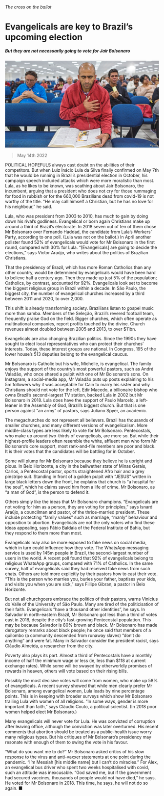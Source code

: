 ###### The cross on the ballot

# Evangelicals are key to Brazil’s upcoming election 

##### But they are not necessarily going to vote for Jair Bolsonaro 

![image](images/20220514_AMP001_0.jpg) 

> May 14th 2022 

POLITICAL HOPEFULS always cast doubt on the abilities of their competitors. But when Luiz Inácio Lula da Silva finally confirmed on May 7th that he would be running in Brazil’s presidential election in October, his campaign speech included attacks which were more moralistic than most. Lula, as he likes to be known, was scathing about Jair Bolsonaro, the incumbent, arguing that a president who does not cry for those rummaging for food in rubbish or for the 660,000 Brazilians dead from covid-19 is not worthy of the title. “He may call himself a Christian, but he has no love for his neighbour,” he said.

Lula, who was president from 2003 to 2010, has much to gain by doing down his rival’s godliness. Evangelical or born again Christians make up around a third of Brazil’s electorate. In 2018 seven out of ten of them chose Mr Bolsonaro over Fernando Haddad, the candidate from Lula’s Workers’ Party, according to one poll. (Lula was not on the ballot.) In April another pollster found 52% of evangelicals would vote for Mr Bolsonaro in the first round, compared with 30% for Lula. “[Evangelicals] are going to decide the elections,” says Victor Araújo, who writes about the politics of Brazilian Christians.


That the presidency of Brazil, which has more Roman Catholics than any other country, would be determined by evangelicals would have been hard to believe half a century ago. Then they made up just 5% of the population; Catholics, by contrast, accounted for 92%. Evangelicals look set to become the biggest religious group in Brazil within a decade. In São Paulo, the biggest city, the number of evangelical churches increased by a third between 2011 and 2020, to over 2,000.

This shift is already transforming society. Brazilians listen to gospel music more than samba. Members of the Seleção, Brazil’s revered football team, frequently praise God on the field. Bigger churches, which often operate as multinational companies, report profits touched by the divine. Church revenues almost doubled between 2005 and 2013, to over $11bn.

Evangelicals are also changing Brazilian politics. Since the 1990s they have sought to elect local representatives who can protect their churches’ interests. Today, these interest groups are national. In Congress, 195 of the lower house’s 513 deputies belong to the evangelical caucus.

Mr Bolsonaro is Catholic but his wife, Michelle, is evangelical. The family enjoys the support of the country’s most powerful pastors, such as André Valadão, who once shared a pulpit with one of Mr Bolsonaro’s sons. On Instagram, a social-media app, Mr Valadão puts up posts explaining to his 5m followers why it was acceptable for Cain to marry his sister and why Christians should not vote for the left. Edir Macedo, a billionaire bishop who owns Brazil’s second-largest TV station, backed Lula in 2002 but Mr Bolsonaro in 2018. Lula does have the support of Paulo Marcelo, a left-leaner in the Assembly of God, Brazil’s biggest church. But that is one person against “an army” of pastors, says Juliano Spyer, an academic.

The megachurches do not represent all believers. Brazil has thousands of smaller churches, and many different versions of evangelicalism. More middle-class types are less likely to vote for Mr Bolsonaro. Pentecostals, who make up around two-thirds of evangelicals, are more so. But while their highest-profile leaders often resemble the white, affluent men who form Mr Bolsonaro’s core support, most rank-and-file members are poor and black. It is their votes that the candidates will be battling for in October.

Some will plump for Mr Bolsonaro because they believe he is upright and pious. In Belo Horizonte, a city in the bellwether state of Minas Gerais, Carlos, a Pentecostal pastor, sports straightened Afro hair and a grey pinstripe suit. Standing in front of a golden pulpit with “JESUS” written in large black letters down the front, he explains that church is “a hospital for the soul”, which he claims saved him from a life of crime. Mr Bolsonaro, as “a man of God”, is the person to defend it.

Others simply like the ideas that Mr Bolsonaro champions. “Evangelicals are not voting for him as a person, they are voting for principles,” says Isnard Araújo, a councilman and pastor, of the thrice-married president. These include protecting “family values” such as marriage, “manly” behaviour and opposition to abortion. Evangelicals are not the only voters who find these ideas appealing, says Fábio Baldaia of the Federal Institute of Bahia, but they respond to them more than most.

Evangelicals may also be more exposed to fake news on social media, which in turn could influence how they vote. The WhatsApp messaging service is used by 145m people in Brazil, the second-largest number of users in the world. A recent poll found that 92% of evangelicals belong to religious WhatsApp groups, compared with 71% of Catholics. In the same survey, half of evangelicals said they had received fake news from such chats. Others are told more explicitly by their pastors how to cast their vote. “This is the person who marries you, buries your father, baptises your kids, and visits you when you are sick,” says Fillipe Gibran, a pastor in Belo Horizonte.

But not all churchgoers embrace the politics of their pastors, warns Vinicius do Valle of the University of São Paulo. Many are tired of the politicisation of their faith. Evangelicals “have a thousand other identities”, he says. In Salvador in north-eastern Brazil, Mr Bolsonaro got less than a third of votes cast in 2018, despite the city’s fast-growing Pentecostal population. This may be because Salvador is 80% brown and black. Mr Bolsonaro has made derogatory remarks about black people; he once said that members of a quilombo (a community descended from runaway slaves) “don’t do anything” and were fat. Many in Salvador consider the president racist, says Cláudio Almeida, a researcher from the city.

Poverty also plays its part. Almost a third of Pentecostals have a monthly income of half the minimum wage or less (ie, less than $118 at current exchange rates). While some will be swayed by otherworldly promises of rewards in heaven, others will vote based on their rising bills.

Possibly the most decisive votes will come from women, who make up 58% of evangelicals. A recent survey showed that while men clearly prefer Mr Bolsonaro, among evangelical women, Lula leads by nine percentage points. This is in keeping with broader surveys which show Mr Bolsonaro trailing Lula with women of all religions. “In some ways, gender is more important than faith,” says Cláudio Couto, a political scientist. (In 2018 poor women helped elect Mr Bolsonaro.)

Many evangelicals will never vote for Lula. He was convicted of corruption after leaving office, although the conviction was later overturned. His recent comments that abortion should be treated as a public-health issue worry many religious types. But his critiques of Mr Bolsonaro’s presidency may resonate with enough of them to swing the vote in his favour.

“What do you want me to do?” Mr Bolsonaro asked critics of his slow response to the virus and anti-vaxxer statements at one point during the pandemic. “I’m Messiah [his middle name] but I can’t do miracles.” For Alex, an evangelical bus driver who spent two weeks hospitalised with covid, such an attitude was inexcusable. “God saved me, but if the government had secured vaccines, thousands of people would not have died,” he says. He voted for Mr Bolsonaro in 2018. This time, he says, he will not do so again. ■

